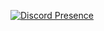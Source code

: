 [![Discord Presence](https://lanyard-profile-readme.vercel.app/api/132933976120623104)](https://discord.com/users/132933976120623104)
